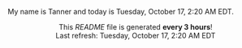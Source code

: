 My name is Tanner and today is Tuesday, October 17, 2:20 AM EDT.

<p align="center">This <i>README</i> file is generated <b>every 3 hours</b>!</br>Last refresh: Tuesday, October 17, 2:20 AM EDT<br /></p>
